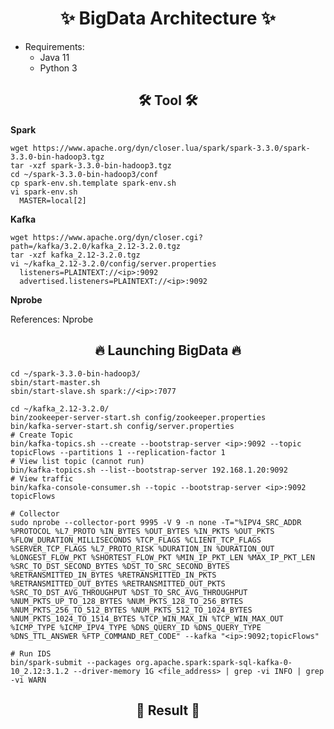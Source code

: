<h1 align='center'> ✨ BigData Architecture ✨</h1>

- Requirements:
  - Java 11
  - Python 3

<h2 align="center">🛠 Tool 🛠</h2>

<strong> Spark </strong>

```
wget https://www.apache.org/dyn/closer.lua/spark/spark-3.3.0/spark-3.3.0-bin-hadoop3.tgz
tar -xzf spark-3.3.0-bin-hadoop3.tgz
cd ~/spark-3.3.0-bin-hadoop3/conf
cp spark-env.sh.template spark-env.sh
vi spark-env.sh
  MASTER=local[2]
```

<strong> Kafka </strong>

```
wget https://www.apache.org/dyn/closer.cgi?path=/kafka/3.2.0/kafka_2.12-3.2.0.tgz
tar -xzf kafka_2.12-3.2.0.tgz
vi ~/kafka_2.12-3.2.0/config/server.properties
  listeners=PLAINTEXT://<ip>:9092
  advertised.listeners=PLAINTEXT://<ip>:9092
```

<strong> Nprobe </strong>

References: <a src="https://linoxide.com/how-to-install-ntopng-on-ubuntu-20-04/">Nprobe</a>


<h2 align="center">🔥 Launching BigData 🔥</h2>

```
cd ~/spark-3.3.0-bin-hadoop3/
sbin/start-master.sh
sbin/start-slave.sh spark://<ip>:7077

cd ~/kafka_2.12-3.2.0/
bin/zookeeper-server-start.sh config/zookeeper.properties
bin/kafka-server-start.sh config/server.properties
# Create Topic
bin/kafka-topics.sh --create --bootstrap-server <ip>:9092 --topic topicFlows --partitions 1 --replication-factor 1
# View list topic (cannot run)
bin/kafka-topics.sh --list--bootstrap-server 192.168.1.20:9092 
# View traffic
bin/kafka-console-consumer.sh --topic --bootstrap-server <ip>:9092 topicFlows 

# Collector
sudo nprobe --collector-port 9995 -V 9 -n none -T="%IPV4_SRC_ADDR %PROTOCOL %L7_PROTO %IN_BYTES %OUT_BYTES %IN_PKTS %OUT_PKTS %FLOW_DURATION_MILLISECONDS %TCP_FLAGS %CLIENT_TCP_FLAGS %SERVER_TCP_FLAGS %L7_PROTO_RISK %DURATION_IN %DURATION_OUT %LONGEST_FLOW_PKT %SHORTEST_FLOW_PKT %MIN_IP_PKT_LEN %MAX_IP_PKT_LEN %SRC_TO_DST_SECOND_BYTES %DST_TO_SRC_SECOND_BYTES %RETRANSMITTED_IN_BYTES %RETRANSMITTED_IN_PKTS %RETRANSMITTED_OUT_BYTES %RETRANSMITTED_OUT_PKTS %SRC_TO_DST_AVG_THROUGHPUT %DST_TO_SRC_AVG_THROUGHPUT %NUM_PKTS_UP_TO_128_BYTES %NUM_PKTS_128_TO_256_BYTES %NUM_PKTS_256_TO_512_BYTES %NUM_PKTS_512_TO_1024_BYTES %NUM_PKTS_1024_TO_1514_BYTES %TCP_WIN_MAX_IN %TCP_WIN_MAX_OUT %ICMP_TYPE %ICMP_IPV4_TYPE %DNS_QUERY_ID %DNS_QUERY_TYPE %DNS_TTL_ANSWER %FTP_COMMAND_RET_CODE" --kafka "<ip>:9092;topicFlows"

# Run IDS
bin/spark-submit --packages org.apache.spark:spark-sql-kafka-0-10_2.12:3.1.2 --driver-memory 1G <file_address> | grep -vi INFO | grep -vi WARN
```

<h2 align="center">🌱 Result 🌱</h2>
